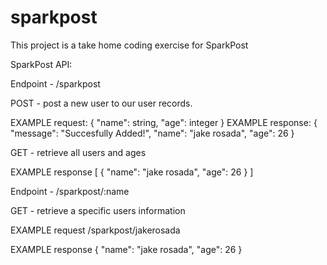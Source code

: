 # sparkpost
This project is a take home coding exercise for SparkPost

SparkPost API:

Endpoint - /sparkpost

POST - post a new user to our user records. 

EXAMPLE request:
{
  "name": string,
  "age": integer
 }
 EXAMPLE response:
 {
    "message": "Succesfully Added!",
    "name": "jake rosada",
    "age": 26
}
 
 GET - retrieve all users and ages
 
 EXAMPLE response
 [
    {
        "name": "jake rosada",
        "age": 26
    }
]

Endpoint - /sparkpost/:name

GET - retrieve a specific users information

EXAMPLE request
/sparkpost/jakerosada

EXAMPLE response
{
    "name": "jake rosada",
    "age": 26
}
